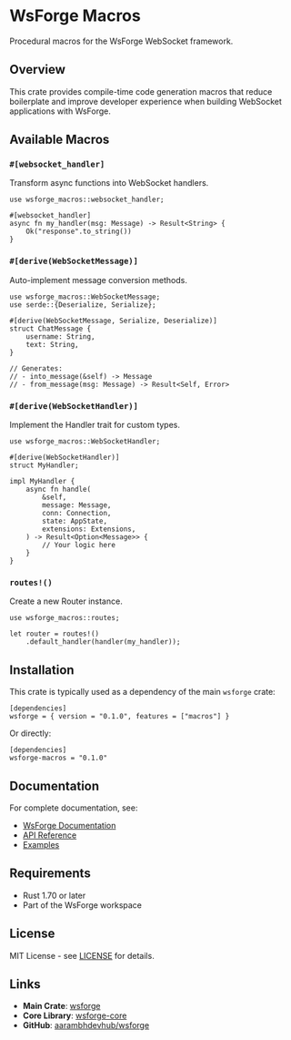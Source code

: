 # WsForge Macros

Procedural macros for the WsForge WebSocket framework.

## Overview

This crate provides compile-time code generation macros that reduce boilerplate and improve developer experience when building WebSocket applications with WsForge.

## Available Macros

### `#[websocket_handler]`

Transform async functions into WebSocket handlers.

```
use wsforge_macros::websocket_handler;

#[websocket_handler]
async fn my_handler(msg: Message) -> Result<String> {
    Ok("response".to_string())
}
```

### `#[derive(WebSocketMessage)]`

Auto-implement message conversion methods.

```
use wsforge_macros::WebSocketMessage;
use serde::{Deserialize, Serialize};

#[derive(WebSocketMessage, Serialize, Deserialize)]
struct ChatMessage {
    username: String,
    text: String,
}

// Generates:
// - into_message(&self) -> Message
// - from_message(msg: Message) -> Result<Self, Error>
```

### `#[derive(WebSocketHandler)]`

Implement the Handler trait for custom types.

```
use wsforge_macros::WebSocketHandler;

#[derive(WebSocketHandler)]
struct MyHandler;

impl MyHandler {
    async fn handle(
        &self,
        message: Message,
        conn: Connection,
        state: AppState,
        extensions: Extensions,
    ) -> Result<Option<Message>> {
        // Your logic here
    }
}
```

### `routes!()`

Create a new Router instance.

```
use wsforge_macros::routes;

let router = routes!()
    .default_handler(handler(my_handler));
```

## Installation

This crate is typically used as a dependency of the main `wsforge` crate:

```
[dependencies]
wsforge = { version = "0.1.0", features = ["macros"] }
```

Or directly:

```
[dependencies]
wsforge-macros = "0.1.0"
```

## Documentation

For complete documentation, see:
- [WsForge Documentation](https://docs.rs/wsforge)
- [API Reference](https://docs.rs/wsforge-macros)
- [Examples](../examples)

## Requirements

- Rust 1.70 or later
- Part of the WsForge workspace

## License

MIT License - see [LICENSE](../LICENSE) for details.

## Links

- **Main Crate**: [wsforge](../wsforge)
- **Core Library**: [wsforge-core](../wsforge-core)
- **GitHub**: [aarambhdevhub/wsforge](https://github.com/aarambhdevhub/wsforge)
